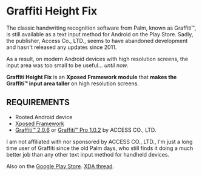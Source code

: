 Graffiti Height Fix
===================

The classic handwriting recognition software from Palm, known as Graffiti™, is still available as a text input method for Android on the Play Store.
Sadly, the publisher, Access Co., LTD., seems to have abandoned development and hasn't released any updates since 2011.

As a result, on modern Android devices with high resolution screens, the input area was too small to be useful... *until now*.

**Graffiti Height Fix** is an **Xposed Framework module** that **makes the Graffiti™ input area taller** on high resolution screens.

REQUIREMENTS
------------
- Rooted Android device
- [Xposed Framework](http://forum.xda-developers.com/xposed/xposed-installer-versions-changelog-t2714053)
- [Graffiti™ 2.0.6](http://play.google.com/store/apps/details?id=com.access_company.graffiti) or [Graffiti™ Pro 1.0.2](http://play.google.com/store/apps/details?id=com.access_company.graffiti_pro) by ACCESS CO., LTD.

I am not affiliated with nor sponsored by ACCESS CO., LTD., I'm just a long time user of Graffiti since the old Palm days, who still finds it doing a much better job than any other text input method for handheld devices.

Also on the [Google Play Store](http://play.google.com/store/apps/details?id=net.nephiel.graffitiheightfix).
[XDA thread](http://forum.xda-developers.com/xposed/modules/mod-graffiti-height-fix-t2963885).
